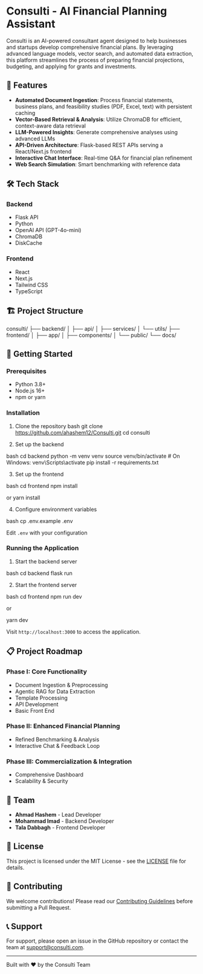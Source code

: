 # Consulti - AI Financial Planning Assistant

Consulti is an AI-powered consultant agent designed to help businesses and startups develop comprehensive financial plans. By leveraging advanced language models, vector search, and automated data extraction, this platform streamlines the process of preparing financial projections, budgeting, and applying for grants and investments.

## 🚀 Features

- **Automated Document Ingestion**: Process financial statements, business plans, and feasibility studies (PDF, Excel, text) with persistent caching
- **Vector-Based Retrieval & Analysis**: Utilize ChromaDB for efficient, context-aware data retrieval
- **LLM-Powered Insights**: Generate comprehensive analyses using advanced LLMs
- **API-Driven Architecture**: Flask-based REST APIs serving a React/Next.js frontend
- **Interactive Chat Interface**: Real-time Q&A for financial plan refinement
- **Web Search Simulation**: Smart benchmarking with reference data

## 🛠️ Tech Stack

### Backend
- Flask API
- Python
- OpenAI API (GPT-4o-mini)
- ChromaDB
- DiskCache

### Frontend
- React
- Next.js
- Tailwind CSS
- TypeScript

## 🏗️ Project Structure

consulti/
├── backend/
│ ├── api/
│ ├── services/
│ └── utils/
├── frontend/
│ ├── app/
│ ├── components/
│ └── public/
└── docs/


## 🚦 Getting Started

### Prerequisites
- Python 3.8+
- Node.js 16+
- npm or yarn

### Installation

1. Clone the repository
bash
git clone https://github.com/ahashem12/Consulti.git
cd consulti


2. Set up the backend

bash
cd backend
python -m venv venv
source venv/bin/activate # On Windows: venv\Scripts\activate
pip install -r requirements.txt


3. Set up the frontend

bash
cd frontend
npm install

or
yarn install


4. Configure environment variables

bash
cp .env.example .env

Edit `.env` with your configuration

### Running the Application

1. Start the backend server

bash
cd backend
flask run


2. Start the frontend server

bash
cd frontend
npm run dev

or

yarn dev


Visit `http://localhost:3000` to access the application.

## 📋 Project Roadmap

### Phase I: Core Functionality
- Document Ingestion & Preprocessing
- Agentic RAG for Data Extraction
- Template Processing
- API Development
- Basic Front End

### Phase II: Enhanced Financial Planning
- Refined Benchmarking & Analysis
- Interactive Chat & Feedback Loop

### Phase III: Commercialization & Integration
- Comprehensive Dashboard
- Scalability & Security

## 👥 Team

- **Ahmad Hashem** - Lead Developer
- **Mohammad Imad** - Backend Developer
- **Tala Dabbagh** - Frontend Developer

## 📄 License

This project is licensed under the MIT License - see the [LICENSE](LICENSE) file for details.

## 🤝 Contributing

We welcome contributions! Please read our [Contributing Guidelines](CONTRIBUTING.md) before submitting a Pull Request.

## 📞 Support

For support, please open an issue in the GitHub repository or contact the team at [support@consulti.com](mailto:support@consulti.com).

---

Built with ❤️ by the Consulti Team